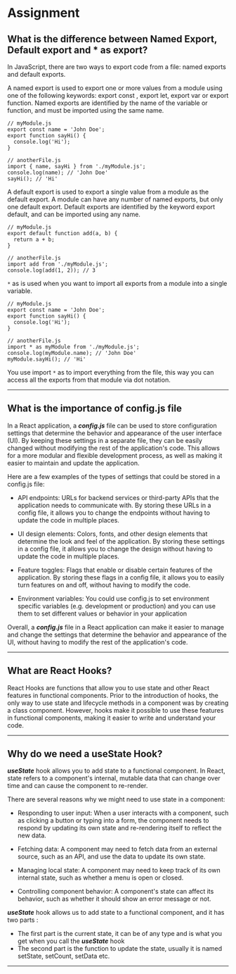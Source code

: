 # Assignment

## What is the difference between Named Export, Default export and * as export?

In JavaScript, there are two ways to export code from a file: named exports and default exports.

A named export is used to export one or more values from a module using one of the following keywords: export const , export let, export var or export function. Named exports are identified by the name of the variable or function, and must be imported using the same name.

```
// myModule.js
export const name = 'John Doe';
export function sayHi() {
  console.log('Hi');
}

// anotherFile.js
import { name, sayHi } from './myModule.js';
console.log(name); // 'John Doe'
sayHi(); // 'Hi'

```

A default export is used to export a single value from a module as the default export. A module can have any number of named exports, but only one default export. Default exports are identified by the keyword export default, and can be imported using any name.

```
// myModule.js
export default function add(a, b) {
  return a + b;
}

// anotherFile.js
import add from './myModule.js';
console.log(add(1, 2)); // 3

```

`*` as is used when you want to import all exports from a module into a single variable.

```
// myModule.js
export const name = 'John Doe';
export function sayHi() {
  console.log('Hi');
}

// anotherFile.js
import * as myModule from './myModule.js';
console.log(myModule.name); // 'John Doe'
myModule.sayHi(); // 'Hi'

```

You use import `*` as to import everything from the file, this way you can access all the exports from that module via dot notation.

---

## What is the importance of config.js file

In a React application, a ***config.js*** file can be used to store configuration settings that determine the behavior and appearance of the user interface (UI). By keeping these settings in a separate file, they can be easily changed without modifying the rest of the application's code. This allows for a more modular and flexible development process, as well as making it easier to maintain and update the application.

Here are a few examples of the types of settings that could be stored in a config.js file:

- API endpoints: URLs for backend services or third-party APIs that the application needs to communicate with. By storing these URLs in a config file, it allows you to change the endpoints without having to update the code in multiple places.

- UI design elements: Colors, fonts, and other design elements that determine the look and feel of the application. By storing these settings in a config file, it allows you to change the design without having to update the code in multiple places.

- Feature toggles: Flags that enable or disable certain features of the application. By storing these flags in a config file, it allows you to easily turn features on and off, without having to modify the code.

- Environment variables: You could use config.js to set environment specific variables (e.g. development or production) and you can use them to set different values or behavior in your application

Overall, a ***config.js*** file in a React application can make it easier to manage and change the settings that determine the behavior and appearance of the UI, without having to modify the rest of the application's code.    

---

## What are React Hooks?

React Hooks are functions that allow you to use state and other React features in functional components. Prior to the introduction of hooks, the only way to use state and lifecycle methods in a component was by creating a class component. However, hooks make it possible to use these features in functional components, making it easier to write and understand your code.

---

## Why do we need a useState Hook?

***useState*** hook allows you to add state to a functional component. In React, state refers to a component's internal, mutable data that can change over time and can cause the component to re-render.

There are several reasons why we might need to use state in a component:

- Responding to user input: When a user interacts with a component, such as clicking a button or typing into a form, the component needs to respond by updating its own state and re-rendering itself to reflect the new data.

- Fetching data: A component may need to fetch data from an external source, such as an API, and use the data to update its own state.

- Managing local state: A component may need to keep track of its own internal state, such as whether a menu is open or closed.

- Controlling component behavior: A component's state can affect its behavior, such as whether it should show an error message or not.

***useState*** hook allows us to add state to a functional component, and it has two parts :

- The first part is the current state, it can be of any type and is what you get when you call the ***useState*** hook
- The second part is the function to update the state, usually it is named setState, setCount, setData etc.

---